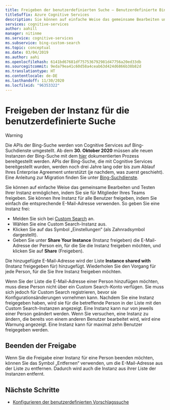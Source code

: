 ```yaml
---
title: Freigeben der benutzerdefinierten Suche – Benutzerdefinierte Bing-Suche
titleSuffix: Azure Cognitive Services
description: Sie können auf einfache Weise das gemeinsame Bearbeiten und Testen Ihrer Instanz ermöglichen, indem Sie sie für Mitglieder Ihres Teams freigeben.
services: cognitive-services
author: aahill
manager: nitinme
ms.service: cognitive-services
ms.subservice: bing-custom-search
ms.topic: conceptual
ms.date: 03/04/2019
ms.author: aahi
ms.openlocfilehash: 6141bd67681df757536792981d47756a20ed33db
ms.sourcegitcommit: 9eda79ea41c60d58a4ceab63d424d6866b38b82d
ms.translationtype: HT
ms.contentlocale: de-DE
ms.lasthandoff: 11/30/2020
ms.locfileid: "96353322"
---
```

# <a name="share-your-custom-search-instance"></a>Freigeben der Instanz für die benutzerdefinierte Suche

> [!WARNING]
> Die APIs der Bing-Suche werden von Cognitive Services auf Bing-Suchdienste umgestellt. Ab dem **30. Oktober 2020** müssen alle neuen Instanzen der Bing-Suche mit dem [hier](/bing/search-apis/bing-web-search/create-bing-search-service-resource) dokumentierten Prozess bereitgestellt werden.
> APIs der Bing-Suche, die mit Cognitive Services bereitgestellt wurden, werden noch drei Jahre lang oder bis zum Ablauf Ihres Enterprise Agreement unterstützt (je nachdem, was zuerst geschieht).
> Eine Anleitung zur Migration finden Sie unter [Bing-Suchdienste](/bing/search-apis/bing-web-search/create-bing-search-service-resource).

Sie können auf einfache Weise das gemeinsame Bearbeiten und Testen Ihrer Instanz ermöglichen, indem Sie sie für Mitglieder Ihres Teams freigeben. Sie können Ihre Instanz für alle Benutzer freigeben, indem Sie einfach die entsprechende E-Mail-Adresse verwenden. So geben Sie eine Instanz frei:

- Melden Sie sich bei [Custom Search](https://customsearch.ai) an.
- Wählen Sie eine Custom Search-Instanz aus.
- Klicken Sie auf das Symbol „Einstellungen“ (als Zahnradsymbol dargestellt). 
- Geben Sie unter **Share Your Instance** (Instanz freigeben) die E-Mail-Adresse der Person ein, für die Sie die Instanz freigeben möchten, und klicken Sie auf **Share** (Freigeben). 

Die hinzugefügte E-Mail-Adresse wird der Liste **Instance shared with** (Instanz freigegeben für) hinzugefügt. Wiederholen Sie den Vorgang für jede Person, für die Sie Ihre Instanz freigeben möchten. 

Wenn Sie der Liste die E-Mail-Adresse einer Person hinzufügen möchten, muss diese Person nicht über ein Custom Search-Konto verfügen. Sie muss sich jedoch für Custom Search registrieren, bevor sie Konfigurationsänderungen vornehmen kann. Nachdem Sie eine Instanz freigegeben haben, wird sie für die betreffende Person in der Liste mit den Custom Search-Instanzen angezeigt. Eine Instanz kann nur von jeweils einer Person geändert werden. Wenn Sie versuchen, eine Instanz zu ändern, die bereits von einem anderen Benutzer bearbeitet wird, wird eine Warnung angezeigt. Eine Instanz kann für maximal zehn Benutzer freigegeben werden.

## <a name="stop-sharing"></a>Beenden der Freigabe

Wenn Sie die Freigabe einer Instanz für eine Person beenden möchten, können Sie das Symbol „Entfernen“ verwenden, um die E-Mail-Adresse aus der Liste zu entfernen. Dadurch wird auch die Instanz aus ihrer Liste der Instanzen entfernt.

## <a name="next-steps"></a>Nächste Schritte

- [Konfigurieren der benutzerdefinierten Vorschlagssuche](define-custom-suggestions.md)